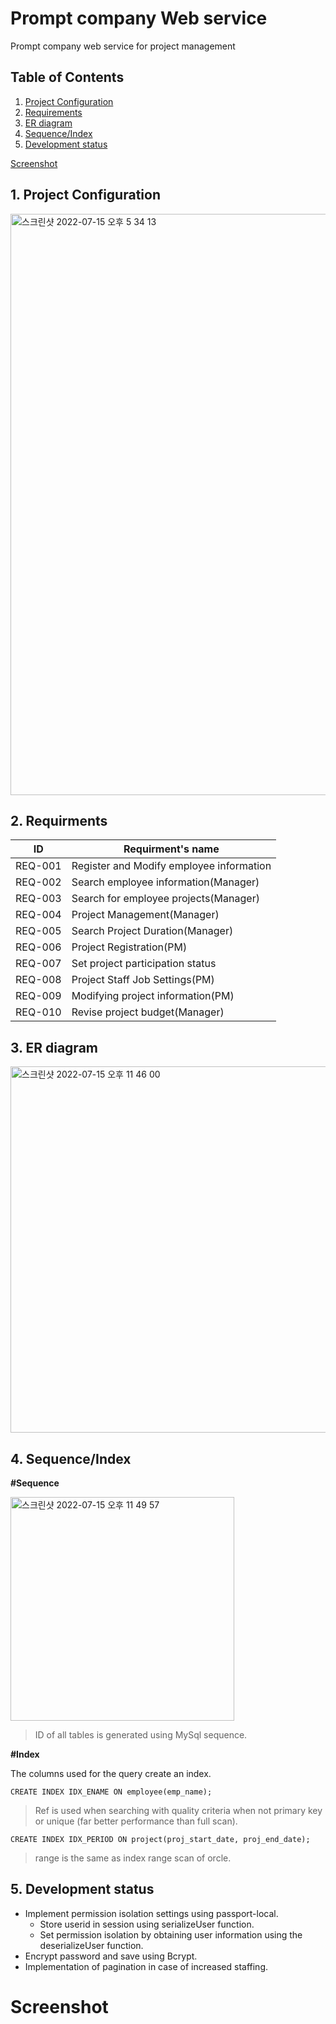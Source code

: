 # Prompt company Web service
Prompt company web service for project management

## Table of Contents
1. [Project Configuration](#1-project-configuration)
2. [Requirements](#2-requirments)
3. [ER diagram](#3-er-diagram)
4. [Sequence/Index](#4-sequenceindex)
5. [Development status](#5-development-status)

[Screenshot](#screenshot)

## 1. Project Configuration
<img width="930" alt="스크린샷 2022-07-15 오후 5 34 13" src="https://user-images.githubusercontent.com/43008762/179185895-b17619de-62ff-4576-a3d6-983ad47bb71a.png">

## 2. Requirments
| ID | Requirment's name |
| ------ | ------ |
| REQ-001 | Register and Modify employee information |
| REQ-002 | Search employee information(Manager) |
| REQ-003 | Search for employee projects(Manager) |
| REQ-004 | Project Management(Manager) |
| REQ-005 | Search Project Duration(Manager) |
| REQ-006 | Project Registration(PM) |
| REQ-007 | Set project participation status |
| REQ-008 | Project Staff Job Settings(PM) |
| REQ-009 | Modifying project information(PM) |
| REQ-010 | Revise project budget(Manager) |

## 3. ER diagram
<img width="586" alt="스크린샷 2022-07-15 오후 11 46 00" src="https://user-images.githubusercontent.com/43008762/179247543-e4d6b980-28c9-4e9c-80c6-4e57466d6e41.png">


## 4. Sequence/Index
**#Sequence**

<img width="358" alt="스크린샷 2022-07-15 오후 11 49 57" src="https://user-images.githubusercontent.com/43008762/179248219-d84e904f-8ede-45c3-b925-ce3ec2673a93.png">

> ID of all tables is generated using MySql sequence.

**#Index**

The columns used for the query create an index.

```
CREATE INDEX IDX_ENAME ON employee(emp_name);
```
> Ref is used when searching with quality criteria when not primary key or unique (far better performance than full scan).
```
CREATE INDEX IDX_PERIOD ON project(proj_start_date, proj_end_date);
```
> range is the same as index range scan of orcle.

## 5. Development status
- Implement permission isolation settings using passport-local.
  - Store userid in session using serializeUser function.
  - Set permission isolation by obtaining user information using the deserializeUser function.
- Encrypt password and save using Bcrypt.
- Implementation of pagination in case of increased staffing.

# Screenshot

